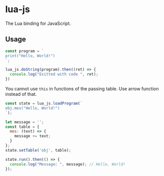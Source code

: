 # lua-js

The Lua binding for JavaScript.

## Usage

```js
const program = `
print("Hello, World!")
`;

lua_js.doString(program).then((ret) => {
  console.log("Exitted with code ", ret);
})
```

You cannot use `this` in functions of the passing table. Use arrow function instead of that.

```js
const state = lua_js.loadProgram(`
obj.mes("Hello, World!")
`);

let message = '';
const table = {
  mes: (text) => {
    message += text;
  }
};
state.setTable('obj', table);

state.run().then(() => {
  console.log("Message: ", message); // Hello, World!
});
```
